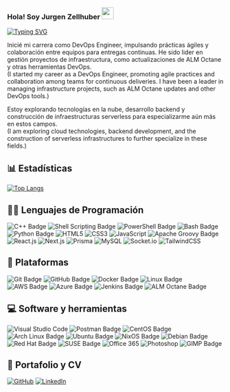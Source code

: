 ### Hola! Soy Jurgen Zellhuber <img src="https://media.giphy.com/media/hvRJCLFzcasrR4ia7z/giphy.gif" width="28">

[![Typing SVG](https://readme-typing-svg.demolab.com/?font=Roboto+Mono&duration=6000&pause=5000&color=FFD800&width=500&lines=%F0%9F%91%BE%F0%9F%9A%80%F0%9F%95%B9%EF%B8%8F%F0%9F%8E%AE%F0%9F%A4%96%F0%9F%91%BD%F0%9F%93%BA%F0%9F%91%BD%F0%9F%A4%96%F0%9F%8E%AE%F0%9F%95%B9%EF%B8%8F%F0%9F%9A%80%F0%9F%91%BE)](https://git.io/typing-svg)

Inicié mi carrera como DevOps Engineer, impulsando prácticas ágiles y colaboración entre equipos para entregas continuas. He sido lider en gestión proyectos de infraestructura, como actualizaciones de ALM Octane y otras herramientas DevOps.
<br/>
(I started my career as a DevOps Engineer, promoting agile practices and collaboration among teams for continuous deliveries. I have been a leader in managing infrastructure projects, such as ALM Octane updates and other DevOps tools.)

Estoy explorando tecnologías en la nube, desarrollo backend y construcción de infraestructuras serverless para especializarme aún más en estos campos.
<br/>
(I am exploring cloud technologies, backend development, and the construction of serverless infrastructures to further specialize in these fields.)


## 📊 Estadísticas

<!-- https://github.com/anuraghazra/github-readme-stats -->

<!-- [![Anurag's GitHub stats](https://github-readme-stats.vercel.app/api?username=M0nkeyroger&theme=tokyonight)](https://github.com/anuraghazra/github-readme-stats) -->

[![Top Langs](https://github-readme-stats.vercel.app/api/top-langs/?username=M0nkeyroger&layout=compact&theme=tokyonight)](https://github.com/anuraghazra/github-readme-stats)


<!-- https://github.com/Ileriayo/markdown-badges -->

## 👩‍💻 Lenguajes de Programación

<p>
<img src="https://img.shields.io/badge/C%2B%2B-00599C?style=for-the-badge&logo=c%2B%2B&logoColor=white" alt="C++ Badge"></a>
<img src="https://img.shields.io/badge/Shell%20Scripting-4EAA25?style=for-the-badge&logo=gnu-bash&logoColor=white" alt="Shell Scripting Badge"></a>
<img src="https://img.shields.io/badge/PowerShell-5391FE?style=for-the-badge&logo=PowerShell&logoColor=white" alt="PowerShell Badge">
<img src="https://img.shields.io/badge/Bash-4EAA25?style=for-the-badge&logo=gnu-bash&logoColor=white" alt="Bash Badge"></a>
<img src="https://img.shields.io/badge/Python-3776AB?style=for-the-badge&logo=python&logoColor=white" alt="Python Badge"></a>
<img alt="HTML5" src="https://img.shields.io/badge/html5-%23E34F26.svg?style=for-the-badge&logo=html5&logoColor=white"></a>
<img alt="CSS3" src="https://img.shields.io/badge/css3-%231572B6.svg?style=for-the-badge&logo=css3&logoColor=white"></a>
<img alt="JavaScript" src="https://img.shields.io/badge/javascript-%23323330.svg?style=for-the-badge&logo=javascript&logoColor=%23F7DF1E"></a>
<img src="https://img.shields.io/badge/Apache%20Groovy-4298B8.svg?style=for-the-badge&logo=Apache+Groovy&logoColor=white" alt="Apache Groovy Badge"></a>
<img alt="React.js" src="https://img.shields.io/badge/-ReactJs-61DAFB?logo=react&logoColor=white&style=for-the-badge"></a>
<img alt="Next.js" src="https://img.shields.io/badge/next.js-000000?style=for-the-badge&logo=nextdotjs&logoColor=white"></a>
<img alt="Prisma" src="https://img.shields.io/badge/Prisma-3982CE?style=for-the-badge&logo=Prisma&logoColor=white"></a>
<img alt="MySQL" src="https://img.shields.io/badge/mysql-%2300f.svg?style=for-the-badge&logo=mysql&logoColor=white"></a>
<img alt="Socket.io" src="https://img.shields.io/badge/Socket.io-black?style=for-the-badge&logo=socket.io&badgeColor=010101"></a>
<img alt="TailwindCSS" src="https://img.shields.io/badge/tailwindcss-%2338B2AC.svg?style=for-the-badge&logo=tailwind-css&logoColor=white"></a>
</p>

## 🧰 Plataformas

<p>
<img src="https://img.shields.io/badge/Git-000000?style=for-the-badge&logo=git&logoColor=white" alt="Git Badge"></a>
<img src="https://img.shields.io/badge/GitHub-181717?style=for-the-badge&logo=github&logoColor=white" alt="GitHub Badge"></a>
<img src="https://img.shields.io/badge/Docker-2496ED?style=for-the-badge&logo=docker&logoColor=white" alt="Docker Badge"></a>
<img src="https://img.shields.io/badge/Linux-FCC624?style=for-the-badge&logo=linux&logoColor=black" alt="Linux Badge"></a>
<img src="https://img.shields.io/badge/AWS-232F3E?style=for-the-badge&logo=amazon-aws&logoColor=white" alt="AWS Badge"></a>
<img src="https://img.shields.io/badge/Azure-0089D6?style=for-the-badge&logo=microsoft-azure&logoColor=white" alt="Azure Badge"></a>
<img src="https://img.shields.io/badge/Jenkins-D24939?style=for-the-badge&logo=jenkins&logoColor=white" alt="Jenkins Badge"></a>
<img src="https://img.shields.io/badge/ALM-Octane-blue.svg" alt="ALM Octane Badge"></a>
</p>

## 💻 Software y herramientas

<p>
<img alt="Visual Studio Code" src="https://img.shields.io/badge/Visual%20Studio%20Code-0078d7.svg?style=for-the-badge&logo=visual-studio-code&logoColor=white"></a>
<img src="https://img.shields.io/badge/Postman-FF6C37?style=for-the-badge&logo=postman&logoColor=white" alt="Postman Badge"></a>
<img src="https://img.shields.io/badge/CentOS-262577?style=for-the-badge&logo=centos&logoColor=white" alt="CentOS Badge"></a>
<img src="https://img.shields.io/badge/Arch%20Linux-1793D1?style=for-the-badge&logo=arch-linux&logoColor=white" alt="Arch Linux Badge"></a>
<img src="https://img.shields.io/badge/Ubuntu-E95420?style=for-the-badge&logo=ubuntu&logoColor=white" alt="Ubuntu Badge"></a>
<img src="https://img.shields.io/badge/NixOS-5277C3?style=for-the-badge&logo=nixos&logoColor=white" alt="NixOS Badge"></a>
<img src="https://img.shields.io/badge/Debian-A81D33?style=for-the-badge&logo=debian&logoColor=white" alt="Debian Badge"></a>
<img src="https://img.shields.io/badge/Red%20Hat-EE0000?style=for-the-badge&logo=red-hat&logoColor=white" alt="Red Hat Badge"></a>
<img src="https://img.shields.io/badge/SUSE-0C322C?style=for-the-badge&logo=suse&logoColor=white" alt="SUSE Badge"></a>
<img src="https://img.shields.io/badge/Office%20365-0078D4?style=for-the-badge&logo=microsoft-office&logoColor=white" alt="Office 365"></a>
<img alt="Photoshop" src="https://img.shields.io/badge/adobe%20photoshop-%2331A8FF.svg?style=for-the-badge&logo=adobe%20photoshop&logoColor=white"></a>
<img src="https://img.shields.io/badge/GIMP-5C5543?style=for-the-badge&logo=gimp&logoColor=white" alt="GIMP Badge"></a> 
</p>

## 💼 Portafolio y CV

<p>
<a href="https://github.com/M0nkeyroger"><img alt="GitHub" src="https://img.shields.io/badge/github-%23121011.svg?style=for-the-badge&logo=github&logoColor=white"></a>
<a href="https://www.linkedin.com/in/juzelma/"><img alt="LinkedIn" src="https://img.shields.io/badge/linkedin-%230077B5.svg?style=for-the-badge&logo=linkedin&logoColor=white"></a>
</p>

<!--
**M0nkeyroger/M0nkeyroger** is a ✨ _special_ ✨ repository because its `README.md` (this file) appears on your GitHub profile.

Here are some ideas to get you started:

- 🔭 I’m currently working on ...
- 🌱 I’m currently learning ...
- 👯 I’m looking to collaborate on ...
- 🤔 I’m looking for help with ...
- 💬 Ask me about ...
- 📫 How to reach me: ...
- 😄 Pronouns: ...
- ⚡ Fun fact: ...
-->
